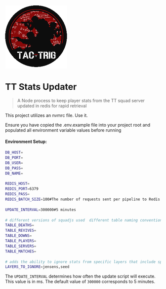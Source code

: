 ![docs/logo.png](docs/logo.png)

TT Stats Updater
===

> A Node process to keep player stats from the TT squad server updated in redis for rapid retrieval

This project utilizes an nvmrc file. Use it.

Ensure you have copied the .env.example file into your project root and populated all environment variable values before running

#### Environment Setup:

```bash
DB_HOST=
DB_PORT=
DB_USER=
DB_PASS=
DB_NAME=

REDIS_HOST=
REDIS_PORT=6379
REDIS_PASS=
REDIS_BATCH_SIZE=100#The number of requests sent per pipeline to Redis. Redis recommends batches of 100

UPDATE_INTERVAL=300000#5 minutes

# different versions of squadjs used  different table naming conventions, this prevents 
TABLE_DEATHS=
TABLE_REVIVES=
TABLE_DOWNS=
TABLE_PLAYERS=
TABLE_SERVERS=
TABLE_MATCHES=

# adds the ability to ignore stats from specific layers that include specific strings, comma separated
LAYERS_TO_IGNORE=jensens,seed
```

The `UPDATE_INTERVAL` determines how often the update script will execute. This value is in ms. The default value of `300000` corresponds to 5 minutes.
